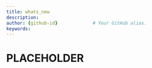 ```yaml
---
title: whats_new       
description:                    
author: {github-id}             # Your GitHub alias.
keywords:
---
```


# PLACEHOLDER

